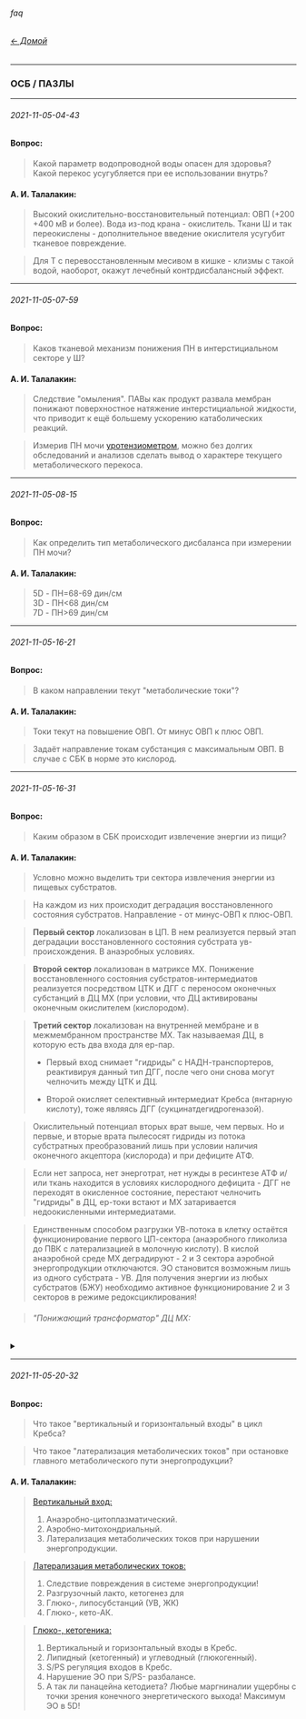 ###### faq  
###### [← Домой](!0SB.md#osb)   

***    
### ОСБ / ПАЗЛЫ  

***
###### 2021-11-05-04-43  
#### Вопрос:
>Какой параметр водопроводной воды опасен для здоровья? Какой перекос усугубляется при ее использовании внутрь?

#### А. И. Талалакин:
>Высокий окислительно-восстановительный потенциал:  ОВП (+200 +400 мВ и более). Вода из-под крана - окислитель. Ткани Ш и так переокислены - дополнительное введение окислителя усугубит тканевое повреждение.   

>Для Т с перевосстановленным месивом в кишке - клизмы с такой водой, наоборот, окажут лечебный контрдисбалансный эффект.

***
###### 2021-11-05-07-59
#### Вопрос:
>Каков тканевой механизм понижения ПН в интерстициальном секторе у Ш?  

#### А. И. Талалакин:
>Следствие "омыления". ПАВы как продукт развала мембран понижают поверхностное натяжение интерстициальной жидкости, что приводит к ещё большему ускорению катаболических реакций. 

>Измерив ПН мочи [уротензиометром](https://t.me/osbmd/140), можно без долгих обследований и анализов сделать вывод о характере текущего метаболического перекоса. 

***
###### 2021-11-05-08-15
#### Вопрос:  
>Как определить тип метаболического дисбаланса при измерении ПН мочи?

#### А. И. Талалакин:
>5D - ПН=68-69 дин/см  
>3D - ПН<68 дин/см  
>7D - ПН>69 дин/см  

***
###### 2021-11-05-16-21
#### Вопрос:
>В каком направлении текут "метаболические токи"?

#### А. И. Талалакин:
>Токи текут на повышение ОВП. От минус ОВП к плюс ОВП.

>Задаёт направление токам субстанция с максимальным ОВП. В случае с СБК в норме это кислород.

***
###### 2021-11-05-16-31
#### Вопрос:
>Каким образом в СБК происходит извлечение энергии из пищи?

#### А. И. Талалакин:

> Условно можно выделить три сектора извлечения энергии из пищевых субстратов.

> На каждом из них происходит деградация восстановленного состояния субстратов. Направление - от минус-ОВП к плюс-ОВП.

> **Первый сектор** локализован в ЦП. В нем реализуется первый этап деградации восстановленного состояния субстрата ув-происхождения. В анаэробных условиях.

> **Второй сектор** локализован в матриксе МХ. Понижение восстановленного состояния субстратов-интермедиатов реализуется посредством ЦТК и  ДГГ с переносом оконечных субстанций в ДЦ МХ (при условии, что ДЦ активированы оконечным окислителем (кислородом).

> **Третий сектор** локализован на внутренней мембране и в межмембранном пространстве МХ. Так называемая ДЦ, в которую есть два входа для ep-пар. 
> - Первый вход снимает "гидриды" с НАДН-транспортеров, реактивируя данный тип ДГГ, после чего они снова могут челночить между ЦТК и ДЦ. 
> 
> - Второй окисляет селективный интермедиат Кребса (янтарную кислоту), тоже являясь ДГГ (сукцинатдегидрогеназой).

> Окислительный потенциал вторых врат выше, чем первых. Но и первые, и вторые врата пылесосят гидриды из потока субстратных преобразований лишь при условии наличия оконечного акцептора (кислорода) и при дефиците АТФ. 

> Если нет запроса, нет энерготрат, нет нужды в ресинтезе АТФ и/или ткань находится в условиях кислородного дефицита - ДГГ не переходят в окисленное состояние, перестают челночить "гидриды" в ДЦ, ер-токи встают и МХ затаривается недоокисленными интермедиатами. 

> Единственным способом разгрузки УВ-потока в клетку остаётся функционирование первого ЦП-сектора (анаэробного гликолиза до ПВК с латерализацией в молочную кислоту). В кислой анаэробной среде МХ деградируют - 2 и 3 сектора аэробной энергопродукции отключаются. ЭО становится возможным лишь из одного субстрата - УВ. Для получения энергии из любых субстратов (БЖУ) необходимо активное функционирование 2 и 3 секторов в режиме редоксциклирования!

> ###### "Понижающий трансформатор" ДЦ МХ:
<details markdown='1'><summary></summary>

> ![ДЦ МХ](https://telegra.ph/file/5cf800b25af19c562486d.jpg)
</details>

***
###### 2021-11-05-20-32
#### Вопрос:
>Что такое "вертикальный и горизонтальный входы" в цикл Кребса? 

>Что такое "латерализация метаболических токов" при остановке главного метаболического пути энергопродукции?

#### А. И. Талалакин:
>[Вертикальный вход:](https://t.me/osbmd/1792)  
> 1. Анаэробно-цитоплазматический. 
> 1. Аэробно-митохондриальный.
> 1. Латерализация метаболических токов при нарушении энергопродукции.

> [Латерализация метаболических токов:](https://t.me/osbmd/1793)
> 1. Следствие повреждения в системе энергопродукции!
> 1. Разгрузочный лакто, кетогенез для
> 1. Глюко-, липосубстанций (УВ, ЖК)
> 1. Глюко-, кето-АК.

> [Глюко-, кетогеника:](https://t.me/osbmd/1794)  
> 1. Вертикальный и горизонтальный входы в Кребс. 
> 1. Липидный (кетогенный) и углеводный (глюкогенный). 
> 1. S/PS регуляция входов в Кребс. 
> 1. Нарушение ЭО при  S/PS- разбалансе.
> 1. А так ли панацейна кетодиета? Любые маргниналии ущербны с точки зрения конечного энергетического выхода! Максимум ЭО в 5D! 
